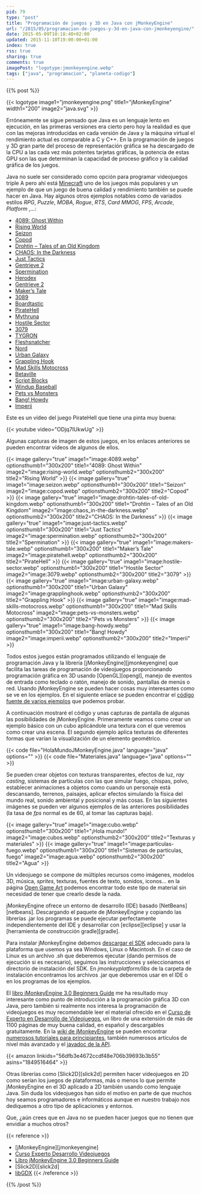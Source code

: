 ```yaml
---
pid: 79
type: "post"
title: "Programación de juegos y 3D en Java con jMonkeyEngine"
url: "/2015/05/programacion-de-juegos-y-3d-en-java-con-jmonkeyengine/"
date: 2015-05-09T10:18:40+02:00
updated: 2015-11-10T19:00:00+01:00
index: true
rss: true
sharing: true
comments: true
imagePost: "logotype:jmonkeyengine.webp"
tags: ["java", "programacion", "planeta-codigo"]
---
```


{{% post %}}

{{< logotype image1="jmonkeyengine.png" title1="jMonkeyEngine" width1="200" image2="java.svg" >}}

Erróneamente se sigue pensado que Java es un lenguaje lento en ejecución, en las primeras versiones era cierto pero hoy la realidad es que con las mejoras introducidas en cada versión de Java y la máquina virtual el rendimiento actual es comparable a C y C++. En la programación de juegos y 3D gran parte del proceso de representación gráfica se ha descargado de la CPU a las cada vez más potentes tarjetas gráficas, la potencia de estas GPU son las que determinan la capacidad de proceso gráfico y la calidad gráfica de los juegos.

Java no suele ser considerado como opción para programar videojuegos triple A pero ahí está [Minecraft](https://minecraft.net/) uno de los juegos más populares y un ejemplo de que un juego de buena calidad y rendimiento también se puede hacer en Java. Hay algunos otros ejemplos notables como de variados estilos _RPG_, _Puzzle_, _MOBA_, _Rogue_, _RTS_, _Card MMOG_, _FPS_, _Arcade_, _Platform_ ,...:

* [4089: Ghost Within](http://store.steampowered.com/app/329770/)
* [Rising World](https://www.rising-world.net/)
* [Seizon](https://play.google.com/store/apps/details?id=com.rampage.seizon)
* [Copod](http://herebeben.com/copod)
* [Drohtin – Tales of an Old Kingdom](http://drohtin.org/)
* [CHAOS: In the Darkness](http://4realms.net/News/)
* [Just Tactics](https://www.indiedb.com/games/just-tactics/)
* [Gentrieve 2](https://gentrieve.wordpress.com/)
* [Spermination](http://steamcommunity.com/sharedfiles/filedetails/?id=354610327)
* [Herodex](http://www.indiedb.com/games/herodex)
* [Gentrieve 2](https://gentrieve.wordpress.com/)
* [Maker’s Tale](https://www.indiedb.com/games/makers-tale/videos)
* [3089](http://store.steampowered.com/app/263360/)
* [Boardtastic](http://boardtastic.com/)
* [PirateHell](http://store.steampowered.com/app/321080)
* [Mythruna](http://mythruna.com/)
* [Hostile Sector](http://mindemia.com/hostilesector/)
* [3079](http://store.steampowered.com/app/259620/)
* [TYGRON](https://www.tygron.com/)
* [Fleshsnatcher](https://sourceforge.net/projects/fleshsnatcher/)
* [Nord](http://nordgame.com/)
* [Urban Galaxy](https://www.urbangalaxyonline.com/)
* [Grappling Hook](https://ghook.speedrungames.com/)
* [Mad Skills Motocross](http://www.madskillsmx.com/)
* [Betaville](http://betaville.net/)
* [Script Blocks](http://scriptblocks.com/)
* [Windup Baseball](http://jmonkeyengine.org/project/windup-baseball/)
* [Pets vs Monsters](https://www.petsvsmonsters.com/)
* [Bang! Howdy](http://www.banghowdy.com/)
* [Imperii](http://jmonkeyengine.org/project/imperii/)

Este es un vídeo del juego PirateHell que tiene una pinta muy buena:

{{< youtube video="ODjq7IUkwUg" >}}

Algunas capturas de imagen de estos juegos, en los enlaces anteriores se pueden encontrar vídeos de algunos de ellos.

{{< image
    gallery="true"
    image1="image:4089.webp" optionsthumb1="300x200" title1="4089: Ghost Within"
    image2="image:rising-world.webp" optionsthumb2="300x200" title2="Rising World" >}}
{{< image
    gallery="true"
    image1="image:seizon.webp" optionsthumb1="300x200" title1="Seizon"
    image2="image:copod.webp" optionsthumb2="300x200" title2="Copod" >}}
{{< image
    gallery="true"
    image1="image:drohtin-tales-of-old-kingdom.webp" optionsthumb1="300x200" title1="Drohtin – Tales of an Old Kingdom"
    image2="image:chaos_in-the-darkness.webp" optionsthumb2="300x200" title2="CHAOS: In the Darkness" >}}
{{< image
    gallery="true"
    image1="image:just-tactics.webp" optionsthumb1="300x200" title1="Just Tactics"
    image2="image:spermination.webp" optionsthumb2="300x200" title2="Spermination" >}}
{{< image
    gallery="true"
    image1="image:makers-tale.webp" optionsthumb1="300x200" title1="Maker’s Tale"
    image2="image:piratehell.webp" optionsthumb2="300x200" title2="PirateHell" >}}
{{< image
    gallery="true"
    image1="image:hostile-sector.webp" optionsthumb1="300x200" title1="Hostile Sector"
    image2="image:3079.webp" optionsthumb2="300x200" title2="3079" >}}
{{< image
    gallery="true"
    image1="image:urban-galaxy.webp" optionsthumb1="300x200" title1="Urban Galaxy"
    image2="image:grapplinghook.webp" optionsthumb2="300x200" title2="Grappling Hook" >}}
{{< image
    gallery="true"
    image1="image:mad-skills-motocross.webp" optionsthumb1="300x200" title1="Mad Skills Motocross"
    image2="image:pets-vs-monsters.webp" optionsthumb2="300x200" title2="Pets vs Monsters" >}}
{{< image
    gallery="true"
    image1="image:bang-howdy.webp" optionsthumb1="300x200" title1="Bang! Howdy"
    image2="image:imperii.webp" optionsthumb2="300x200" title2="Imperii" >}}

Todos estos juegos están programados utilizando el lenguaje de programación Java y la librería [jMonkeyEngine][jmonkeyengine] que facilita las tareas de programación de videojuegos proporcionando programación gráfica en 3D usando [OpenGL][opengl], manejo de eventos de entrada como teclado o ratón, manejo de sonido, pantallas de menús o red. Usando jMonkeyEngine se pueden hacer cosas muy interesantes como se ve en los ejemplos. En el siguiente enlace se pueden encontrar el [código fuente de varios ejemplos](https://github.com/jMonkeyEngine/BookSamples/tree/master/src) que podemos probar.

A continuación mostraré el código y unas capturas de pantalla de algunas las posibilidades de jMonkeyEngine. Primeramente veamos como crear un ejemplo básico con un cubo aplicándole una textura con el que veremos como crear una escena. El segundo ejemplo aplica texturas de diferentes formas que varían la visualización de un elemento geométrico.

{{< code file="HolaMundoJMonkeyEngine.java" language="java" options="" >}}
{{< code file="Materiales.java" language="java" options="" >}}

Se pueden crear objetos con texturas transparentes, efectos de luz, _ray casting_, sistemas de partículas con las que simular fuego, chispas, polvo, establecer animaciones a objetos como cuando un personaje está descansando, terrenos, paisajes, aplicar efectos simulando la física del mundo real, sonido ambiental y posicional y más cosas. En las siguientes imágenes se pueden ver algunos ejemplos de las anteriores posibilidades (la tasa de _fps_ normal es de 60, al tomar las capturas baja).

{{< image
    gallery="true"
    image1="image:cubo.webp" optionsthumb1="300x200" title1="¡Hola mundo!"
    image2="image:cubos.webp" optionsthumb2="300x200" title2="Texturas y materiales" >}}
{{< image
    gallery="true"
    image1="image:particulas-fuego.webp" optionsthumb1="300x200" title1="Sistemas de partículas, fuego"
    image2="image:agua.webp" optionsthumb2="300x200" title2="Agua" >}}

Un videojuego se compone de múltiples recursos como imágenes, modelos 3D, música, _sprites_, texturas, fuentes de texto, sonidos, iconos... en la página [Open Game Art](http://opengameart.org) podemos encontrar todo este tipo de material sin necesidad de tener que crearlo desde la nada.

jMonkeyEngine ofrece un entorno de desarrollo (IDE) basado [NetBeans][netbeans]. Descargando el paquete de jMonkeyEngine y copiando las librerías .jar los programas se puede ejecutar perfectamente independientemente del IDE y desarrollar con [eclipse][eclipse] y usar la [herramienta de construcción gradle][gradle].

Para instalar jMonkeyEngine debemos [descargar el SDK](http://jmonkeyengine.org/downloads/) adecuado para la plataforma que usemos ya sea Windows, Linux o Macintosh. En el caso de Linux es un archivo .sh que deberemos ejecutar (dando permisos de ejecución si es necesario), seguimos las instrucciones y seleccionamos el directorio de instalación del SDK. En _jmonkeyplatform/libs_ de la carpeta de instalación encontramos los archivos .jar que deberemos usar en el IDE o en los programas de los ejemplos.

El [libro jMonkeyEngine 3.0 Beginners Guide](https://amzn.to/2ZRNc38) me ha resultado muy interesante como punto de introducción a la programación gráfica 3D con Java, pero también si realmente nos interesa la programación de videojuegos es muy recomendable leer el material ofrecido en el [Curso de Experto en Desarrollo de Videojuegos](http://www.cedv.es/), un libro de una extensión de más de 1100 páginas de muy buena calidad, en español y descargables gratuitamente. En la [_wiki_ de jMonkeyEngine](http://wiki.jmonkeyengine.org/doku.php) se pueden encontrar [numerosos tutoriales para principiantes](http://wiki.jmonkeyengine.org/doku.php/jme3#tutorials_for_beginners), también numerosos artículos de nivel más avanzado y el [javadoc de la API](https://javadoc.jmonkeyengine.org/).

{{< amazon
    linkids="56dfb3e4672ccdf48e706b39693b3b55"
    asins="1849516464" >}}

Otras librerías como [Slick2D][slick2d] permiten hacer videojuegos en 2D como serían los juegos de plataformas, más o menos lo que permite jMonkeyEngine en el 3D aplicado a 2D también usando como lenguaje Java. Sin duda los videojuegos han sido el motivo en parte de que muchos hoy seamos programadores e informáticos aunque en nuestro trabajo nos dediquemos a otro tipo de aplicaciones y entornos.

Que, ¿aún crees que en Java no se pueden hacer juegos que no tienen que envidiar a muchos otros?

{{< reference >}}
* [jMonkeyEngine][jmonkeyengine]
* [Curso Experto Desarrollo Videojuegos](http://www.cedv.es./)
* [Libro jMonkeyEngine 3.0 Beginners Guide](https://amzn.to/2QsiP0q)
* [Slick2D][slick2d]
* [libGDX](https://libgdx.badlogicgames.com/)
{{< /reference >}}

{{% /post %}}
